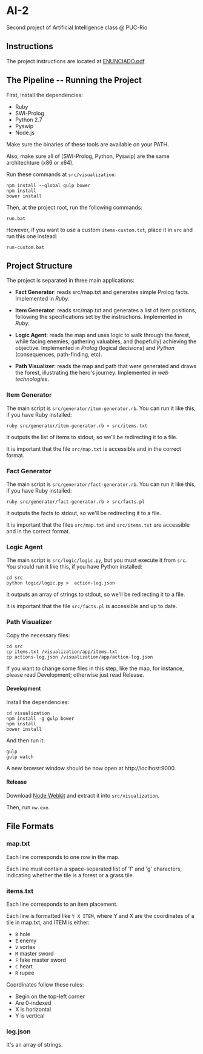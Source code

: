 # AI-2

Second project of Artificial Intelligence class @ PUC-Rio


## Instructions

The project instructions are located at [ENUNCIADO.pdf](ENUNCIADO.pdf).


## The Pipeline -- Running the Project

First, install the dependencies:

 * Ruby
 * SWI-Prolog
 * Python 2.7
 * Pyswip
 * Node.js

Make sure the binaries of these tools are available on your PATH. 

Also, make sure all of [SWI-Prolog, Python, Pyswip] are the same architechture (x86 or x64).

Run these commands at `src/visualization`:

```
npm install --global gulp bower
npm install
bower install
```

Then, at the project root, run the following commands:

```
run.bat
```

However, if you want to use a custom `items-custom.txt`, place it in `src` and run this one instead:

```
run-custom.bat
```


## Project Structure

The project is separated in three main applications:

 * **Fact Generator**: reads src/map.txt and generates simple Prolog facts. Implemented in *Ruby*.

 * **Item Generator**: reads src/map.txt and generates a list of item positions, following the specifications set by the instructions. Implemented in *Ruby*.

 * **Logic Agent**: reads the map and uses logic to walk through the forest, while facing enemies, gathering valuables, and (hopefully) achieving the objective. Implemented in *Prolog* (logical decisions) and *Python* (consequences, path-finding, etc).

 * **Path Visualizer**: reads the map and path that were generated and draws the forest, illustrating the hero's journey. Implemented in *web technologies*.



### Item Generator

The main script is `src/generator/item-generator.rb`. You can run it like this, if you have Ruby installed:

```
ruby src/generator/item-generator.rb > src/items.txt
```

It outputs the list of items to stdout, so we'll be redirecting it to a file.

It is important that the file `src/map.txt` is accessible and in the correct format. 


### Fact Generator

The main script is `src/generator/fact-generator.rb`. You can run it like this, if you have Ruby installed:

```
ruby src/generator/fact-generator.rb > src/facts.pl
```

It outputs the facts to stdout, so we'll be redirecting it to a file.

It is important that the files `src/map.txt` and `src/items.txt` are accessible and in the correct format. 


### Logic Agent

The main script is `src/logic/logic.py`, but you must execute it from `src`. You should run it like this, if you have Python installed:

```
cd src
python logic/logic.py >  action-log.json
``` 

It outputs an array of strings to stdout, so we'll be redirecting it to a file.

It is important that the file `src/facts.pl` is accessible and up to date.


### Path Visualizer

Copy the necessary files:

```
cd src
cp items.txt /visualization/app/items.txt
cp actions-log.json /visualization/app/action-log.json
```

If you want to change some files in this step, like the map, for instance, please read Development; otherwise just read Release.

#### Development

Install the dependencies:

```
cd visualization
npm install -g gulp bower
npm install
bower install
```

And then run it:

```
gulp
gulp watch
```
A new browser window should be now open at http://loclhost:9000.

#### Release

Download [Node Webkit](https://github.com/rogerwang/node-webkit) and extract it into `src/visualization`.

Then, run `nw.exe`.

## File Formats

### map.txt

Each line corresponds to one row in the map.

Each line must contain a space-separated list of 'f' and 'g' characters, indicating whether the tile is a forest or a grass tile.

### items.txt

Each line corresponds to an item placement. 

Each line is formatted like `Y X ITEM`, where Y and X are the coordinates of a tile in map.txt, and ITEM is either:

 * `B` hole
 * `E` enemy
 * `V` vortex
 * `M` master sword
 * `F` fake master sword
 * `C` heart
 * `R` rupee

Coordinates follow these rules:

 * Begin on the top-left corner
 * Are 0-indexed
 * X is horizontal
 * Y is vertical

### log.json

It's an array of strings.
